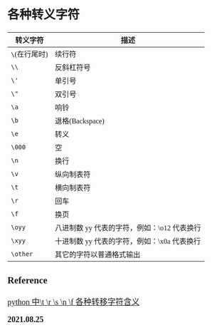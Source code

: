 <font size=4 face='楷体'>

## 各种转义字符

| 转义字符      | 描述                                        |
| ------------- | ------------------------------------------- |
| `\`(在行尾时) | 续行符                                      |
| `\\`          | 反斜杠符号                                  |
| `\'`          | 单引号                                      |
| `\"`          | 双引号                                      |
| `\a`          | 响铃                                        |
| `\b`          | 退格(Backspace)                             |
| `\e`          | 转义                                        |
| `\000`        | 空                                          |
| `\n`          | 换行                                        |
| `\v`          | 纵向制表符                                  |
| `\t`          | 横向制表符                                  |
| `\r`          | 回车                                        |
| `\f`          | 换页                                        |
| `\oyy`        | 八进制数 yy 代表的字符，例如：\o12 代表换行 |
| `\xyy`        | 十进制数 yy 代表的字符，例如：\x0a 代表换行 |
| `\other`      | 其它的字符以普通格式输出                    |

### Reference

[python 中\t \r \s \n \f 各种转移字符含义](https://blog.csdn.net/qq_21997625/article/details/89293551)

**2021.08.25**
